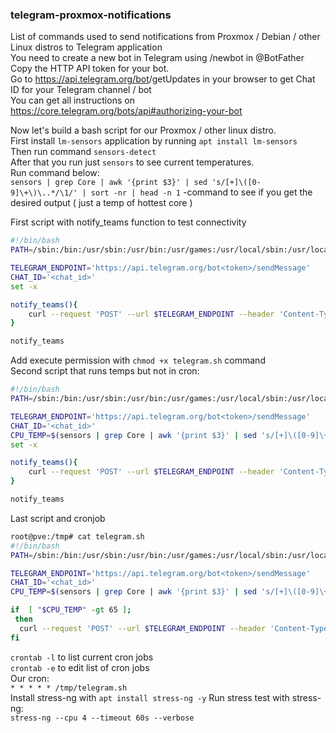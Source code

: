 ### telegram-proxmox-notifications <br />
List of commands used to send notifications from Proxmox / Debian / other Linux distros to Telegram application <br />
You need to create a new bot in Telegram using /newbot in @BotFather <br />
Copy the HTTP API token for your bot. <br />
Go to https://api.telegram.org/bot<API token>/getUpdates in your browser to get Chat ID for your Telegram channel / bot <br />
You can get all instructions on https://core.telegram.org/bots/api#authorizing-your-bot <br />

Now let's build a bash script for our Proxmox / other linux distro. <br />
First install `lm-sensors` application by running `apt install lm-sensors` <br />
Then run command `sensors-detect` <br />
After that you run just `sensors` to see current temperatures. <br />
Run command below: <br />
`sensors | grep Core | awk '{print $3}' | sed 's/[+]\([0-9]\+\)\..*/\1/' | sort -nr | head -n 1` -command to see if you get the desired output ( just a temp of hottest core ) <br />

First script with notify_teams function to test connectivity <br />

```bash
#!/bin/bash
PATH=/sbin:/bin:/usr/sbin:/usr/bin:/usr/games:/usr/local/sbin:/usr/local/bin

TELEGRAM_ENDPOINT='https://api.telegram.org/bot<token>/sendMessage'
CHAT_ID='<chat_id>'
set -x

notify_teams(){
	curl --request 'POST' --url $TELEGRAM_ENDPOINT --header 'Content-Type: application/json' --data '{ "chat_id": '"$CHAT_ID"', "text": "This is a test message" }'
}

notify_teams
```

Add execute permission with `chmod +x telegram.sh` command <br />
Second script that runs temps but not in cron: <br />

```bash
#!/bin/bash
PATH=/sbin:/bin:/usr/sbin:/usr/bin:/usr/games:/usr/local/sbin:/usr/local/bin

TELEGRAM_ENDPOINT='https://api.telegram.org/bot<token>/sendMessage'
CHAT_ID='<chat_id>'
CPU_TEMP=$(sensors | grep Core | awk '{print $3}' | sed 's/[+]\([0-9]\+\)\..*/\1/' | sort -nr | head -n 1)
set -x

notify_teams(){
	curl --request 'POST' --url $TELEGRAM_ENDPOINT --header 'Content-Type: application/json' --data '{ "chat_id": '"$CHAT_ID"', "text": "WARNING: CPU temp is '"$CPU_TEMP"'°C"}'
}

notify_teams
```

Last script and cronjob <br />

```bash
root@pve:/tmp# cat telegram.sh 
#!/bin/bash
PATH=/sbin:/bin:/usr/sbin:/usr/bin:/usr/games:/usr/local/sbin:/usr/local/bin

TELEGRAM_ENDPOINT='https://api.telegram.org/bot<token>/sendMessage'
CHAT_ID='<chat_id>'
CPU_TEMP=$(sensors | grep Core | awk '{print $3}' | sed 's/[+]\([0-9]\+\)\..*/\1/' | sort -nr | head -n 1)

if  [ "$CPU_TEMP" -gt 65 ];
 then
  curl --request 'POST' --url $TELEGRAM_ENDPOINT --header 'Content-Type: application/json' --data '{ "chat_id": '"$CHAT_ID"', "text": "WARNING: CPU temp is '"$CPU_TEMP"'°C"}'
fi
```


`crontab -l` to list current cron jobs <br />
`crontab -e` to edit list of cron jobs <br />
Our cron: <br />
`* * * * * /tmp/telegram.sh` <br />
Install stress-ng with `apt install stress-ng -y` 
Run stress test with stress-ng: <br />
`stress-ng --cpu 4 --timeout 60s --verbose` <br />
